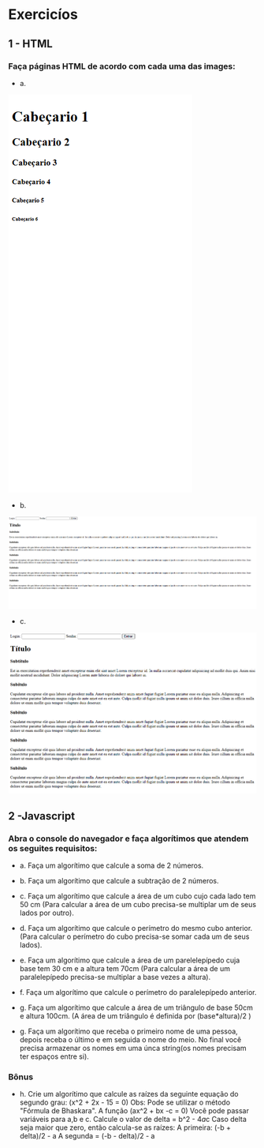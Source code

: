 # Exercicíos

## 1 - HTML

### Faça páginas HTML de acordo com cada uma das images:

- a.

![Exercicio 1](./images//Exercicios1.png)

- b.

![Exercicio 1](./images//Exercicios2.png)

- c.

![Exercicio 1](./images//Exercicios3.png)

## 2 -Javascript

### Abra o console do navegador e faça algorítimos que atendem os seguites requisitos:

- a. Faça um algorítimo que calcule a soma de 2 números.

- b. Faça um algorítimo que calcule a subtração de 2 números.

- c. Faça um algorítimo que calcule a área de um cubo cujo cada lado tem 50 cm (Para calcular a área de um cubo precisa-se multiplar um de seus lados por outro).

- d. Faça um algorítimo que calcule o perímetro do mesmo cubo anterior. (Para calcular o perímetro do cubo precisa-se somar cada um de seus lados).

- e. Faça um algorítimo que calcule a área de um parelelepípedo cuja base tem 30 cm e a altura tem 70cm (Para calcular a área de um paralelepípedo precisa-se multiplar a base vezes a altura).

- f. Faça um algorítimo que calcule o perímetro do paralelepípedo anterior.

- g. Faça um algorítimo que calcule a área de um triângulo de base 50cm e altura 100cm. (A área de um triângulo é definida por (base\*altura)/2 )

- g. Faça um algorítimo que receba o primeiro nome de uma pessoa, depois receba o último e em seguida o nome do meio. No final você precisa armazenar os nomes em uma únca string(os nomes precisam ter espaços entre si).

### Bônus

- h. Crie um algorítimo que calcule as raízes da seguinte equação do segundo grau: (x^2 + 2x - 15 = 0)
  Obs: Pode se utilizar o método "Fórmula de Bhaskara". A função (ax^2 + bx -c = 0) Você pode passar variáveis para a,b e c.
  Calcule o valor de delta = b^2 - 4*a*c
  Caso delta seja maior que zero, então calcula-se as raízes:
  A primeira: (-b + delta)/2 - a
  A segunda = (-b - delta)/2 - a
